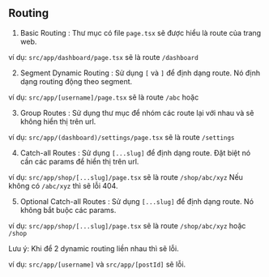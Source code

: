 ## Routing

1. Basic Routing : Thư mục có file `page.tsx` sẽ được hiểu là route của trang web.

ví dụ: `src/app/dashboard/page.tsx` sẽ là route `/dashboard`

2. Segment Dynamic Routing : Sử dụng `[` và `]` để định dạng route. Nó định dạng routing động theo segment.

ví dụ: `src/app/[username]/page.tsx` sẽ là route `/abc` hoặc 

3. Group Routes : Sử dụng thư mục để nhóm các route lại với nhau và sẽ không hiển thị trên url.

ví dụ: `src/app/(dashboard)/settings/page.tsx` sẽ là route `/settings`

4. Catch-all Routes : Sử dụng `[...slug]` để định dạng route. Đặt biệt nó cần các params để hiển thị trên url.

ví dụ: `src/app/shop/[...slug]/page.tsx` sẽ là route `/shop/abc/xyz`
Nếu không có `/abc/xyz` thì sẽ lỗi 404.

5. Optional Catch-all Routes : Sử dụng `[...slug]` để định dạng route. Nó không bắt buộc các params.

ví dụ: `src/app/shop/[...slug]/page.tsx` sẽ là route `/shop/abc/xyz` hoặc `/shop`


Lưu ý: Khi để 2 dynamic routing liền nhau thì sẽ lỗi.

ví dụ: `src/app/[username]` và `src/app/[postId]` sẽ lỗi.